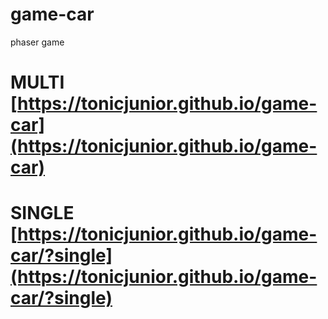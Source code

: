 # game-car
phaser game

# MULTI [https://tonicjunior.github.io/game-car](https://tonicjunior.github.io/game-car)
# SINGLE [https://tonicjunior.github.io/game-car/?single](https://tonicjunior.github.io/game-car/?single)
